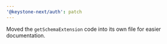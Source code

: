 ```yaml
---
'@keystone-next/auth': patch
---
```


Moved the `getSchemaExtension` code into its own file for easier documentation.
